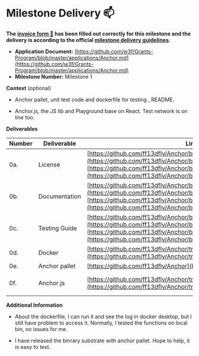 # Milestone Delivery :mailbox:

**The [invoice form :pencil:](https://docs.google.com/forms/d/e/1FAIpQLSfmNYaoCgrxyhzgoKQ0ynQvnNRoTmgApz9NrMp-hd8mhIiO0A/viewform) has been filled out correctly for this milestone and the delivery is according to the official [milestone delivery guidelines](https://github.com/w3f/Grants-Program/blob/master/docs/Support%20Docs/milestone-deliverables-guidelines.md).**  

* **Application Document:** [https://github.com/w3f/Grants-Program/blob/master/applications/Anchor.md](https://github.com/w3f/Grants-Program/blob/master/applications/Anchor.md) 
* **Milestone Number:** Milestone 1

**Context** (optional)

* Anchor pallet, unit test code and dockerfile for testing , README.

* Anchor.js, the JS lib and Playground base on React. Test network is on line too.

**Deliverables**

| Number | Deliverable | Link | Notes |
| ------------- | ------------- | ------------- |------------- |
| 0a. | License | [https://github.com/ff13dfly/Anchor/blob/main/LICENSE-APACHE2](https://github.com/ff13dfly/Anchor/blob/main/LICENSE-APACHE2) [https://github.com/ff13dfly/Anchor/blob/main/LICENSE-GPL3](https://github.com/ff13dfly/Anchor/blob/main/LICENSE-GPL3) | |
| 0b. | Documentation | [https://github.com/ff13dfly/Anchor/blob/main/README.md](https://github.com/ff13dfly/Anchor/blob/main/README.md) [https://github.com/ff13dfly/Anchor/blob/main/js/README.md](https://github.com/ff13dfly/Anchor/blob/main/js/README.md) | |
| 0c. | Testing Guide | [https://github.com/ff13dfly/Anchor/blob/main/frame/anchor/README.md](https://github.com/ff13dfly/Anchor/blob/main/frame/anchor/README.md) [https://github.com/ff13dfly/Anchor/blob/main/js/playground/README.md](https://github.com/ff13dfly/Anchor/blob/main/js/playground/README.md) | | |
| 0d. | Docker |[https://github.com/ff13dfly/Anchor/tree/main/docker](https://github.com/ff13dfly/Anchor/tree/main/docker)| |
| 0e. | Anchor pallet |[https://github.com/ff13dfly/Anchor](https://github.com/ff13dfly/Anchor)| Bug fix and code improvement |
| 0f. | Anchor.js | [https://github.com/ff13dfly/Anchor/tree/main/js/playground](https://github.com/ff13dfly/Anchor/tree/main/js/playground)| There is also a live playground here [https://playground.metanchor.net](https://playground.metanchor.net). | |

**Additional Information**

* About the dockerfile, I can run it and see the log in docker desktop, but I still have problem to access it. Normally, I tested the functions on local bin, no issues for me.

* I have released the binrary substrate with anchor pallet. Hope to help, it is easy to test.